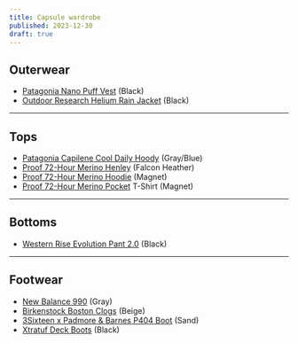 ```yaml
---
title: Capsule wardrobe
published: 2023-12-30
draft: true
---
```


## Outerwear

- [Patagonia Nano Puff Vest]() (Black)
- [Outdoor Research Helium Rain Jacket](https://amzn.to/3RBZ8kT) (Black)

---

## Tops

- [Patagonia Capilene Cool Daily Hoody]() (Gray/Blue)
- [Proof 72-Hour Merino Henley]() (Falcon Heather)
- [Proof 72-Hour Merino Hoodie]() (Magnet)
- [Proof 72-Hour Merino Pocket]() T-Shirt (Magnet)

---

## Bottoms

- [Western Rise Evolution Pant 2.0](https://westernrise.com/products/evolution-pant) (Black)

---

## Footwear

- [New Balance 990]() (Gray)
- [Birkenstock Boston Clogs]() (Beige)
- [3Sixteen x Padmore & Barnes P404 Boot](https://huckberry.com/store/padmore-barnes/category/p/80806-3sixteen-x-padmore-barnes-p404-boot) (Sand)
- [Xtratuf Deck Boots](https://amzn.to/4844WL7) (Black)
